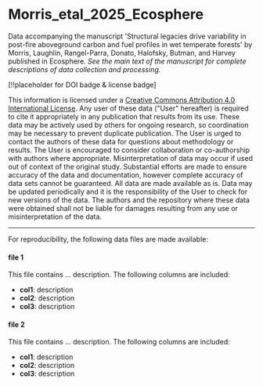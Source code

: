 # Morris_etal_2025_Ecosphere
Data accompanying the manuscript 'Structural legacies drive variability in post-fire aboveground carbon and fuel profiles in wet temperate forests' by Morris, Laughlin, Rangel-Parra, Donato, Halofsky, Butman, and Harvey published in Ecosphere. 
*See the main text of the manuscript for complete descriptions of data collection and processing.*

[!!placeholder for DOI badge & license badge]

This information is licensed under a [Creative Commons Attribution 4.0 International License](https://creativecommons.org/licenses/by/4.0/). Any user of these data ("User" hereafter) is required to cite it appropriately in any publication that results from its use. These data may be actively used by others for ongoing research, so coordination may be necessary to prevent duplicate publication. The User is urged to contact the authors of these data for questions about methodology or results. The User is encouraged to consider collaboration or co-authorship with authors where appropriate. Misinterpretation of data may occur if used out of context of the original study. Substantial efforts are made to ensure accuracy of the data and documentation, however complete accuracy of data sets cannot be guaranteed. All data are made available as is. Data may be updated periodically and it is the responsibility of the User to check for new versions of the data. The authors and the repository where these data were obtained shall not be liable for damages resulting from any use or misinterpretation of the data.

---

For reproducibility, the following data files are made available: 

#### file 1

This file contains ... description. The following columns are included:

- **col1**: description
- **col2**: description
- **col3**: description


#### file 2

This file contains ... description. The following columns are included:

- **col1**: description
- **col2**: description
- **col3**: description